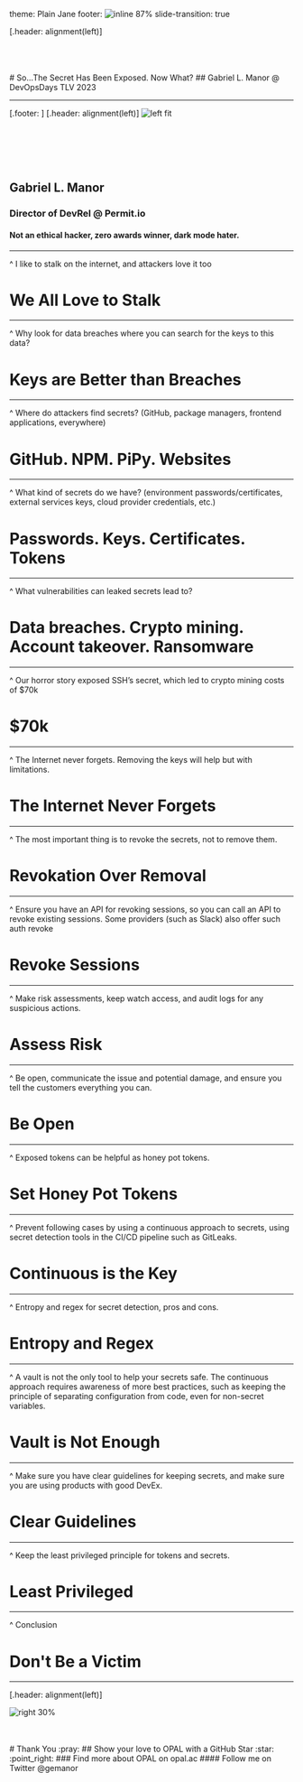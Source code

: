 theme: Plain Jane
footer: ![inline 87%](media/footer.png)
slide-transition: true

[.header: alignment(left)]

<br>
<br>
<br>
# So...The Secret Has Been Exposed. Now What?
## Gabriel L. Manor @ DevOpsDays TLV 2023

---

[.footer: ]
[.header: alignment(left)]
![left fit](media/me.jpg)

<br>
<br>
<br>
<br>

## Gabriel L. Manor
### Director of DevRel @ Permit.io
#### Not an ethical hacker, zero awards winner, dark mode hater.

---

^ I like to stalk on the internet, and attackers love it too

# We All Love to Stalk

---

^ Why look for data breaches where you can search for the keys to this data?

# Keys are Better than Breaches

---

^ Where do attackers find secrets? (GitHub, package managers, frontend applications, everywhere)

# GitHub. NPM. PiPy. Websites

---

^ What kind of secrets do we have? (environment passwords/certificates, external services keys, cloud provider credentials, etc.)

# Passwords. Keys. Certificates. Tokens

---

^ What vulnerabilities can leaked secrets lead to?

# Data breaches. Crypto mining. Account takeover. Ransomware

---

^ Our horror story exposed SSH’s secret, which led to crypto mining costs of $70k

# $70k

---

^ The Internet never forgets. Removing the keys will help but with limitations.

# The Internet Never Forgets

---

^ The most important thing is to revoke the secrets, not to remove them.

# Revokation Over Removal

---

^ Ensure you have an API for revoking sessions, so you can call an API to revoke existing sessions. Some providers (such as Slack) also offer such auth revoke

# Revoke Sessions

---

^ Make risk assessments, keep watch access, and audit logs for any suspicious actions. 

# Assess Risk

---

^ Be open, communicate the issue and potential damage, and ensure you tell the customers everything you can.

# Be Open

---

^ Exposed tokens can be helpful as honey pot tokens.

# Set Honey Pot Tokens

---

^ Prevent following cases by using a continuous approach to secrets, using secret detection tools in the CI/CD pipeline such as GitLeaks. 

# Continuous is the Key

---

^ Entropy and regex for secret detection, pros and cons.

# Entropy and Regex

---

^ A vault is not the only tool to help your secrets safe. The continuous approach requires awareness of more best practices, such as keeping the principle of separating configuration from code, even for non-secret variables.

# Vault is Not Enough

---

^ Make sure you have clear guidelines for keeping secrets, and make sure you are using products with good DevEx.

# Clear Guidelines

---

^ Keep the least privileged principle for tokens and secrets.

# Least Privileged

---

^ Conclusion

# Don't Be a Victim

---

[.header: alignment(left)]

![right 30%](media/opal.png)

<br>
<br>
# Thank You :pray:
## Show your love to OPAL with a GitHub Star :star: :point_right:
### Find more about OPAL on opal.ac
#### Follow me on Twitter @gemanor
